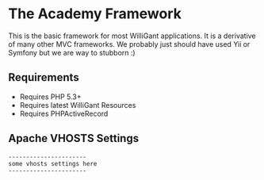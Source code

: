 The Academy Framework
=====================

This is the basic framework for most WilliGant applications. It is a derivative of many other MVC frameworks. We probably just should have used Yii or Symfony but we are way to stubborn :)

Requirements
---------------------
- Requires PHP 5.3+
- Requires latest WilliGant Resources
- Requires PHPActiveRecord


Apache VHOSTS Settings
----------------------

	----------------------
	some vhosts settings here
	----------------------


